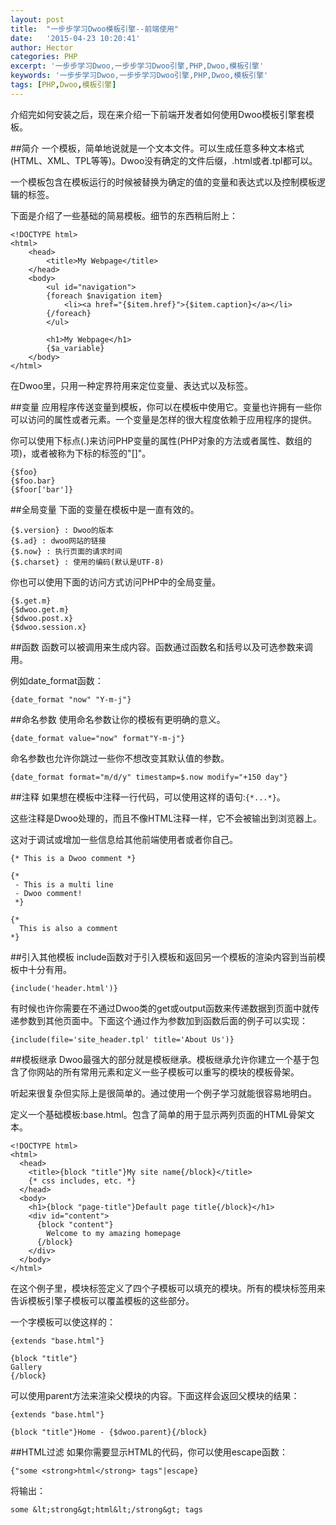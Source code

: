 ```yaml
---
layout: post
title:  "一步步学习Dwoo模板引擎--前端使用"
date:   '2015-04-23 10:20:41'
author: Hector
categories: PHP
excerpt: '一步步学习Dwoo,一步步学习Dwoo引擎,PHP,Dwoo,模板引擎'
keywords: '一步步学习Dwoo,一步步学习Dwoo引擎,PHP,Dwoo,模板引擎'
tags: [PHP,Dwoo,模板引擎]
---
```


介绍完如何安装之后，现在来介绍一下前端开发者如何使用Dwoo模板引擎套模板。

##简介
一个模板，简单地说就是一个文本文件。可以生成任意多种文本格式(HTML、XML、TPL等等)。Dwoo没有确定的文件后缀，.html或者.tpl都可以。

一个模板包含在模板运行的时候被替换为确定的值的变量和表达式以及控制模板逻辑的标签。

下面是介绍了一些基础的简易模板。细节的东西稍后附上：

<!--more-->

    <!DOCTYPE html>
    <html>
        <head>
            <title>My Webpage</title>
        </head>
        <body>
            <ul id="navigation">
            {foreach $navigation item}
                <li><a href="{$item.href}">{$item.caption}</a></li>
            {/foreach}
            </ul>

            <h1>My Webpage</h1>
            {$a_variable}
        </body>
    </html>

在Dwoo里，只用一种定界符用来定位变量、表达式以及标签。

##变量
应用程序传送变量到模板，你可以在模板中使用它。变量也许拥有一些你可以访问的属性或者元素。一个变量是怎样的很大程度依赖于应用程序的提供。

你可以使用下标点(.)来访问PHP变量的属性(PHP对象的方法或者属性、数组的项)，或者被称为下标的标签的"[]"。

    {$foo}
    {$foo.bar}
    {$foor['bar']}

##全局变量
下面的变量在模板中是一直有效的。
    
    {$.version} : Dwoo的版本
    {$.ad} : dwoo网站的链接
    {$.now} : 执行页面的请求时间
    {$.charset} : 使用的编码(默认是UTF-8)

你也可以使用下面的访问方式访问PHP中的全局变量。

    {$.get.m}
    {$dwoo.get.m}
    {$dwoo.post.x}
    {$dwoo.session.x}

##函数
函数可以被调用来生成内容。函数通过函数名和括号以及可选参数来调用。

例如date_format函数：

    {date_format "now" "Y-m-j"}

##命名参数
使用命名参数让你的模板有更明确的意义。

    {date_format value="now" format"Y-m-j"}
命名参数也允许你跳过一些你不想改变其默认值的参数。
    
    {date_format format="m/d/y" timestamp=$.now modify="+150 day"}

##注释
如果想在模板中注释一行代码，可以使用这样的语句:`{*...*}`。

这些注释是Dwoo处理的，而且不像HTML注释一样，它不会被输出到浏览器上。

这对于调试或增加一些信息给其他前端使用者或者你自己。

    {* This is a Dwoo comment *}

    {*
     - This is a multi line
     - Dwoo comment!
     *}

    {*
      This is also a comment
    *}

##引入其他模板
include函数对于引入模板和返回另一个模板的渲染内容到当前模板中十分有用。

    {include('header.html')}
有时候也许你需要在不通过Dwoo类的get或output函数来传递数据到页面中就传递参数到其他页面中。下面这个通过作为参数加到函数后面的例子可以实现：
    
    {include(file='site_header.tpl' title='About Us')}

##模板继承
Dwoo最强大的部分就是模板继承。模板继承允许你建立一个基于包含了你网站的所有常用元素和定义一些子模板可以重写的模块的模板骨架。

听起来很复杂但实际上是很简单的。通过使用一个例子学习就能很容易地明白。

定义一个基础模板:base.html。包含了简单的用于显示两列页面的HTML骨架文本。

    <!DOCTYPE html>
    <html>
      <head>
        <title>{block "title"}My site name{/block}</title>
        {* css includes, etc. *}
      </head>
      <body>
        <h1>{block "page-title"}Default page title{/block}</h1>
        <div id="content">
          {block "content"}
            Welcome to my amazing homepage
          {/block}
        </div>
      </body>
    </html>
在这个例子里，模块标签定义了四个子模板可以填充的模块。所有的模块标签用来告诉模板引擎子模板可以覆盖模板的这些部分。

一个字模板可以使这样的：

    {extends "base.html"}

    {block "title"}
    Gallery
    {/block}
可以使用parent方法来渲染父模块的内容。下面这样会返回父模块的结果：
    
    {extends "base.html"}

    {block "title"}Home - {$dwoo.parent}{/block}

##HTML过滤
如果你需要显示HTML的代码，你可以使用escape函数：
    
    {"some <strong>html</strong> tags"|escape}
将输出：
    
    some &lt;strong&gt;html&lt;/strong&gt; tags
